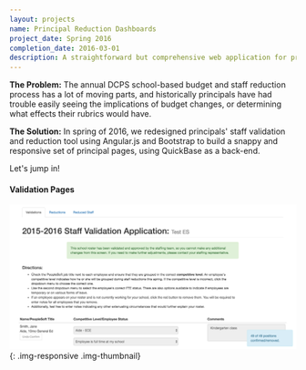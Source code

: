 ```yaml
---
layout: projects
name: Principal Reduction Dashboards
project_date: Spring 2016
completion_date: 2016-03-01
description: A straightforward but comprehensive web application for principals to use during the annual budgeting and reduction process, in order to make the most informed staffing decisions for their schools.
---
```


__The Problem:__ The annual DCPS school-based budget and staff reduction process has a lot of moving parts, and historically principals have had trouble easily seeing the implications of budget changes, or determining what effects their rubrics would have.

__The Solution:__ In spring of 2016, we redesigned principals' staff validation and reduction tool using Angular.js and Bootstrap to build a snappy and responsive set of principal pages, using QuickBase as a back-end.

Let's jump in!

#### Validation Pages

![validation_dashboard](/img/portfolio/reduction/validation_page.png){: .img-responsive .img-thumbnail}
